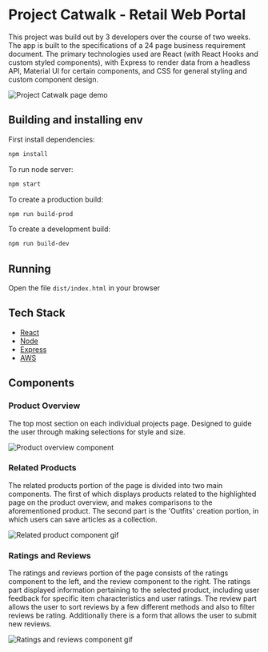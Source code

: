 # Project Catwalk - Retail Web Portal

This project was build out by 3 developers over the course of two weeks.  The app is built to the specifications of a 24 page business requirement document.  The primary technologies used are React (with React Hooks and custom styled components), with Express to render data from a headless API, Material UI for certain components, and CSS for general styling and custom component design.

![Project Catwalk page demo](readme_assets/main.gif)

## Building and installing env

First install dependencies:

```sh
npm install
```

To run node server:

```sh
npm start
```

To create a production build:

```sh
npm run build-prod
```

To create a development build:

```sh
npm run build-dev
```

## Running

Open the file `dist/index.html` in your browser

## Tech Stack
* [React](https://reactjs.org/)
* [Node](https://nodejs.org/en/)
* [Express](https://expressjs.com/)
* [AWS](https://aws.amazon.com/)

## Components
### Product Overview
The top most section on each individual projects page.  Designed to guide the user through making selections for style and size.

![Product overview component](readme_assets/overview.gif)

### Related Products
The related products portion of the page is divided into two main components.  The first of which displays products related to the highlighted page on the product overview, and makes comparisons to the aforementioned product.  The second part is the 'Outfits' creation portion, in which users can save articles as a collection.

![Related product component gif](readme_assets/related_products.gif)

### Ratings and Reviews
The ratings and reviews portion of the page consists of the ratings component to the left, and the review component to the right.  The ratings part displayed information pertaining to the selected product, including user feedback for specific item characteristics and user ratings. The review part allows the user to sort reviews by a few different methods and also to filter reviews be rating.  Additionally there is a form that allows the user to submit new reviews.

![Ratings and reviews component gif](readme_assets/ratings_reviews.gif)
